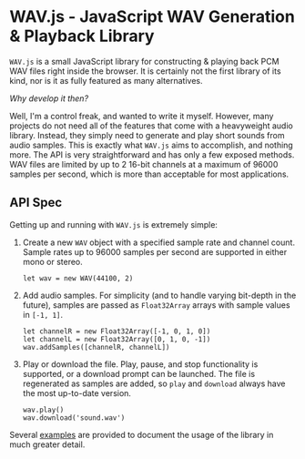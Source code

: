 # WAV.js - JavaScript WAV Generation & Playback Library

`WAV.js` is a small JavaScript library for constructing & playing back PCM WAV files right inside the browser. It is certainly not the first library of its kind, nor is it as fully featured as many alternatives.  

*Why develop it then?*

Well, I'm a control freak, and wanted to write it myself. However, many projects do not need all of the features that come with a heavyweight audio library. Instead, they simply need to generate and play short sounds from audio samples. This is exactly what `WAV.js` aims to accomplish, and nothing more. The API is very straightforward and has only a few exposed methods. WAV files are limited by up to 2 16-bit channels at a maximum of 96000 samples per second, which is more than acceptable for most applications.

## API Spec
Getting up and running with `WAV.js` is extremely simple:
1. Create a new `WAV` object with a specified sample rate and channel count. Sample rates up to 96000 samples per second are supported in either mono or stereo.
	
	```
	let wav = new WAV(44100, 2)
	```
	
2. Add audio samples. For simplicity (and to handle varying bit-depth in the future), samples are passed as `Float32Array` arrays with sample values in `[-1, 1]`.

	```
	let channelR = new Float32Array([-1, 0, 1, 0])
	let channelL = new Float32Array([0, 1, 0, -1])
	wav.addSamples([channelR, channelL])
	```
	
3. Play or download the file. Play, pause, and stop functionality is supported, or a download prompt can be launched. The file is regenerated as samples are added, so `play` and `download` always have the most up-to-date version.
	
	```
	wav.play()
	wav.download('sound.wav')
	```

Several [examples](examples/) are provided to document the usage of the library in much greater detail.
